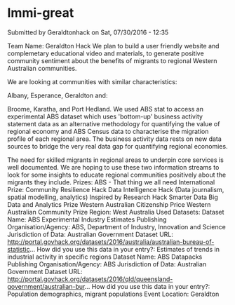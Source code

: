 # Immi-great

Submitted by Geraldtonhack on Sat, 07/30/2016 - 12:35

Team Name: 
Geraldton Hack
We plan to build a user friendly website and complemetary educational video and materials, to generate positive community sentiment about the benefits of migrants to regional Western Australian communities.

We are looking at communities with similar characteristics:

Albany,
Esperance, 
Geraldton
and:

Broome,
Karatha,
and Port Hedland. 
We used ABS stat to access an experimental ABS dataset which uses 'bottom-up' business activity statement data as an alternative methodology for quantifying the value of regional economy and ABS Census data to characterise the migration profile of each regional area.  The business activity data rests on new data sources to bridge the very real data gap for quantifying regional economies.      

The need for skilled migrants in regional areas to underpin core services is well documented. We are hoping to use these two information streams to look for some insights to educate regional communities positively about the migrants they include. 
Prizes: 
ABS - That thing we all need
International Prize: Community Resilience Hack
Data Intelligence Hack (Data journalism, spatial modelling, analytics)
Inspired by Research Hack
Smarter Data
Big Data and Analytics Prize
Western Australian Citizenship Price
Western Australian Community Prize
Region: 
West Australia
Used Datasets: 
Dataset Name: 
ABS Experimental Industry Estimates
Publishing Organisation/Agency: 
ABS, Department of Industry, Innovation and Science
Jurisdiction of Data: 
Australian Government
Dataset URL: 
http://portal.govhack.org/datasets/2016/australia/australian-bureau-of-statistic...
How did you use this data in your entry?: 
Estimates of trends in industrial activity in specific regions
Dataset Name: 
ABS Datapacks
Publishing Organisation/Agency: 
ABS
Jurisdiction of Data: 
Australian Government
Dataset URL: 
http://portal.govhack.org/datasets/2016/qld/queensland-government/australian-bur...
How did you use this data in your entry?: 
Population demographics, migrant populations
Event Location: 
Geraldton
